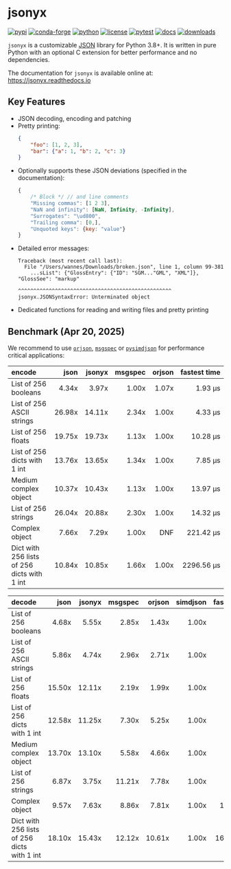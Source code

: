 # jsonyx

[![pypi](https://img.shields.io/pypi/v/jsonyx.svg)](http://pypi.org/project/jsonyx)
[![conda-forge](https://img.shields.io/conda/vn/conda-forge/jsonyx.svg)](https://anaconda.org/conda-forge/jsonyx)
[![python](https://img.shields.io/pypi/pyversions/jsonyx.svg)](http://pypi.org/project/jsonyx)
[![license](https://img.shields.io/pypi/l/jsonyx.svg)](http://pypi.org/project/jsonyx)
[![pytest](https://github.com/nineteendo/jsonyx/actions/workflows/pytest.yml/badge.svg?branch=2.2.x)](https://github.com/nineteendo/jsonyx/actions/workflows/pytest.yml)
[![docs](https://readthedocs.org/projects/jsonyx/badge/?version=stable)](https://jsonyx.readthedocs.io/en/stable/?badge=stable)
[![downloads](https://img.shields.io/pypi/dm/jsonyx.svg)](http://pypi.org/project/jsonyx)

`jsonyx` is a customizable [JSON](http://json.org) library for Python 3.8+. It
is written in pure Python with an optional C extension for better performance
and no dependencies.

The documentation for `jsonyx` is available online at: https://jsonyx.readthedocs.io

## Key Features

- JSON decoding, encoding and patching
- Pretty printing:
    ```json
    {
        "foo": [1, 2, 3],
        "bar": {"a": 1, "b": 2, "c": 3}
    }
    ```
- Optionally supports these JSON deviations (specified in the documentation):
    ```javascript
    {
        /* Block */ // and line comments
        "Missing commas": [1 2 3],
        "NaN and infinity": [NaN, Infinity, -Infinity],
        "Surrogates": "\ud800",
        "Trailing comma": [0,],
        "Unquoted keys": {key: "value"}
    }
    ```
- Detailed error messages:
    ```none
    Traceback (most recent call last):
      File "/Users/wannes/Downloads/broken.json", line 1, column 99-381
        ...sList": {"GlossEntry": {"ID": "SGM..."GML", "XML"]}, "GlossSee": "markup"
                                  ^^^^^^^^^^^^^^^^^^^^^^^^^^^^^^^^^^^^^^^^^^^^^^^^^^
    jsonyx.JSONSyntaxError: Unterminated object
    ```
- Dedicated functions for reading and writing files and pretty printing

## Benchmark (Apr 20, 2025)

We recommend to use [`orjson`](https://pypi.org/project/orjson),
[`msgspec`](https://pypi.org/project/msgspec) or
[`pysimdjson`](https://pypi.org/project/pysimdjson) for performance critical
applications:

| encode                                      |   json | jsonyx | msgspec | orjson | fastest time |
|:--------------------------------------------|-------:|-------:|--------:|-------:|-------------:|
| List of 256 booleans                        |  4.34x |  3.97x |   1.00x |  1.07x |      1.93 μs |
| List of 256 ASCII strings                   | 26.98x | 14.11x |   2.34x |  1.00x |      4.33 μs |
| List of 256 floats                          | 19.75x | 19.73x |   1.13x |  1.00x |     10.28 μs |
| List of 256 dicts with 1 int                | 13.76x | 13.65x |   1.34x |  1.00x |      7.85 μs |
| Medium complex object                       | 10.37x | 10.43x |   1.13x |  1.00x |     13.97 μs |
| List of 256 strings                         | 26.04x | 20.88x |   2.30x |  1.00x |     14.32 μs |
| Complex object                              |  7.66x |  7.29x |   1.00x |    DNF |    221.42 μs |
| Dict with 256 lists of 256 dicts with 1 int | 10.84x | 10.85x |   1.66x |  1.00x |   2296.56 μs |

| decode                                      |   json | jsonyx | msgspec | orjson | simdjson | fastest time |
|:--------------------------------------------|-------:|-------:|--------:|-------:|---------:|-------------:|
| List of 256 booleans                        |  4.68x |  5.55x |   2.85x |  1.43x |    1.00x |      1.44 μs |
| List of 256 ASCII strings                   |  5.86x |  4.74x |   2.96x |  2.71x |    1.00x |      5.03 μs |
| List of 256 floats                          | 15.50x | 12.11x |   2.19x |  1.99x |    1.00x |      6.49 μs |
| List of 256 dicts with 1 int                | 12.58x | 11.25x |   7.30x |  5.25x |    1.00x |      6.24 μs |
| Medium complex object                       | 13.70x | 13.10x |   5.58x |  4.66x |    1.00x |      7.57 μs |
| List of 256 strings                         |  6.87x |  3.75x |  11.21x |  7.78x |    1.00x |     16.74 μs |
| Complex object                              |  9.57x |  7.63x |   8.86x |  7.81x |    1.00x |    132.61 μs |
| Dict with 256 lists of 256 dicts with 1 int | 18.10x | 15.43x |  12.12x | 10.61x |    1.00x |   1652.20 μs |
